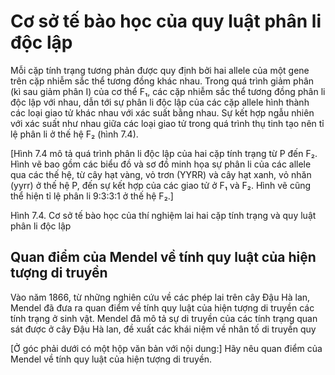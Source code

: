 # Cơ sở tế bào học của quy luật phân li độc lập

Mỗi cặp tính trạng tương phản được quy định bởi hai allele của một gene trên cặp nhiễm sắc thể tương đồng khác nhau. Trong quá trình giảm phân (kì sau giảm phân I) của cơ thể F₁, các cặp nhiễm sắc thể tương đồng phân li độc lập với nhau, dẫn tới sự phân li độc lập của các cặp allele hình thành các loại giao tử khác nhau với xác suất bằng nhau. Sự kết hợp ngẫu nhiên với xác suất như nhau giữa các loại giao tử trong quá trình thụ tinh tạo nên tỉ lệ phân li ở thế hệ F₂ (hình 7.4).

[Hình 7.4 mô tả quá trình phân li độc lập của hai cặp tính trạng từ P đến F₂. Hình vẽ bao gồm các biểu đồ và sơ đồ minh họa sự phân li của các allele qua các thế hệ, từ cây hạt vàng, vỏ trơn (YYRR) và cây hạt xanh, vỏ nhăn (yyrr) ở thế hệ P, đến sự kết hợp của các giao tử ở F₁ và F₂. Hình vẽ cũng thể hiện tỉ lệ phân li 9:3:3:1 ở thế hệ F₂.]

Hình 7.4. Cơ sở tế bào học của thí nghiệm lai hai cặp tính trạng và quy luật phân li độc lập

## Quan điểm của Mendel về tính quy luật của hiện tượng di truyền

Vào năm 1866, từ những nghiên cứu về các phép lai trên cây Đậu Hà lan, Mendel đã đưa ra quan điểm về tính quy luật của hiện tượng di truyền các tính trạng ở sinh vật. Mendel đã mô tả sự di truyền của các tính trạng quan sát được ở cây Đậu Hà lan, đề xuất các khái niệm về nhân tố di truyền quy

[Ở góc phải dưới có một hộp văn bản với nội dung:]
Hãy nêu quan điểm của Mendel về tính quy luật của hiện tượng di truyền.